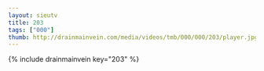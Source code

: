 ```yaml
--- 
layout: sieutv
title: 203
tags: ["000"]
thumb: http://drainmainvein.com/media/videos/tmb/000/000/203/player.jpg
---
```

{% include drainmainvein key="203" %} 
